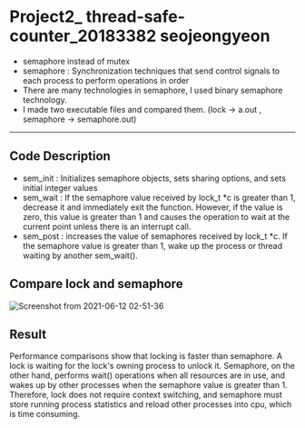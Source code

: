 # Project2_ thread-safe-counter_20183382 seojeongyeon
+ semaphore instead of mutex
+ semaphore : Synchronization techniques that send control signals to each process to perform operations in order
+ There are many technologies in semaphore, I used binary semaphore technology.
+ I made two executable files and compared them. (lock -> a.out , semaphore -> semaphore.out)

<hr>

## Code Description
+ sem_init : Initializes semaphore objects, sets sharing options, and sets initial integer values
+ sem_wait : If the semaphore value received by lock_t *c is greater than 1, decrease it and immediately exit the function. However, if the value is zero, this value is greater than 1 and causes the operation to wait at the current point unless there is an interrupt call.
+ sem_post : increases the value of semaphores received by lock_t *c. If the semaphore value is greater than 1, wake up the process or thread waiting by another sem_wait().

## Compare lock and semaphore
![Screenshot from 2021-06-12 02-51-36](https://user-images.githubusercontent.com/43339377/121731651-326dfa80-cb2c-11eb-963e-4aa59a0bc604.png)


## Result
Performance comparisons show that locking is faster than semaphore. A lock is waiting for the lock's owning process to unlock it. Semaphore, on the other hand, performs wait() operations when all resources are in use, and wakes up by other processes when the semaphore value is greater than 1.
Therefore, lock does not require context switching, and semaphore must store running process statistics and reload other processes into cpu, which is time consuming.
